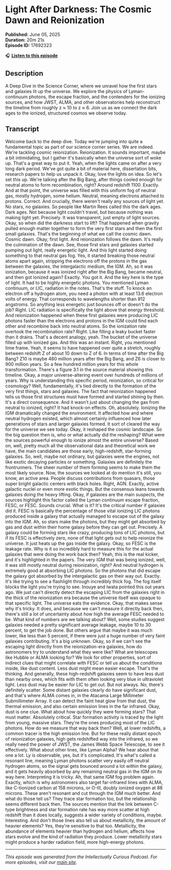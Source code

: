 # Light After Darkness: The Cosmic Dawn and Reionization

**Published:** June 05, 2025  
**Duration:** 20m 21s  
**Episode ID:** 17692323

🎧 **[Listen to this episode](https://intellectuallycurious.buzzsprout.com/2529712/episodes/17692323-light-after-darkness-the-cosmic-dawn-and-reionization)**

## Description

A Deep Dive in the Science Corner, where we unravel how the first stars and galaxies lit up the universe. We explore the physics of Lyman-continuum photons, the escape fraction, and the contenders for the ionizing sources, and how JWST, ALMA, and other observatories help reconstruct the timeline from roughly z ≈ 10 to z ≈ 6. Join us as we connect the dark ages to the ionized, structured cosmos we observe today.

## Transcript

Welcome back to the deep dive. Today we're jumping into quite a fundamental topic as part of our science corner series. We are indeed. We're tackling cosmic reionization. Reionization. It sounds important, maybe a bit intimidating, but I gather it's basically when the universe sort of woke up. That's a great way to put it. Yeah, when the lights came on after a very long dark period. We've got quite a bit of material here, dissertation bits, research papers to help us unpack it. Okay, love the lights on idea. So let's set this up. We're talking after the Big Bang, after things cooled enough for neutral atoms to form recombination, right? Around redshift 1100. Exactly. And at that point, the universe was filled with this uniform fog of neutral gas, mostly hydrogen, some helium. Neutral, meaning electrons attached to protons. Correct. And crucially, there weren't really any sources of light yet. No stars, no galaxies. So people like Martin Rees called this the dark ages. Dark ages. Not because light couldn't travel, but because nothing was making light yet. Precisely. It was transparent, just empty of light sources. Okay, so when did the darkness start to lift? That happened when gravity pulled enough matter together to form the very first stars and then the first small galaxies. That's the beginning of what we call the cosmic dawn. Cosmic dawn. Okay, first light. And reionization follows the dawn. It's really the culmination of the dawn. See, those first stars and galaxies started pumping out light, really energetic light. And this light started doing something to that neutral gas fog. Yes, it started breaking those neutral atoms apart again, stripping the electrons off the protons in the gas between the galaxies, the intergalactic medium, the IGM. Ah, so it was ionization, because it was ionized right after the Big Bang, became neutral, and then got ionized again? Exactly. You got it. And the key here is the type of light. It had to be highly energetic photons. You mentioned Lyman continuum, or LIC, radiation in the notes. That's the stuff. To knock an electron off a hydrogen atom, you need a photon with at least 13.6 electron volts of energy. That corresponds to wavelengths shorter than 912 angstroms. So anything less energetic just bounces off or doesn't do the job? Right. LIC radiation is specifically the light above that energy threshold. And reionization happened when these first galaxies were producing LIC photons faster than the electrons and protons in the IGM could find each other and recombine back into neutral atoms. So the ionization rate overtook the recombination rate? Right. Like filling a leaky bucket faster than it drains. That's a decent analogy, yeah. The bucket of the universe filled up with ionized gas. And this was an instant. Right, you mentioned time frame. Yeah, it seems to have happened over quite a stretch, roughly between redshift Z of about 10 down to Z of 6. In terms of time after the Big Bang? Z10 is maybe 480 million years after the Big Bang, and Z6 is closer to 900 million years. So a few hundred million years for this whole transformation. There's a figure 3.1 in the source material showing this timeline. Okay, a major universe-altering event over hundreds of millions of years. Why is understanding this specific period, reionization, so critical for cosmology? Well, fundamentally, it's tied directly to the formation of the very first things, stars and galaxies. The fact that reionization happened tells us those first structures must have formed and started shining by then. It's a direct consequence. And it wasn't just about changing the gas from neutral to ionized, right? It had knock-on effects. Oh, absolutely. Ionizing the IGM dramatically changed the environment. It affected how and where neutral hydrogen existed, which almost certainly influenced how later generations of stars and larger galaxies formed. It sort of cleared the way for the universe we see today. Okay, it reshaped the cosmic landscape. So the big question then is, who or what actually did the reshaping? What were the sources powerful enough to ionize almost the entire universe? Based on, well, pretty much all the observational data and theoretical work we have, the main candidates are those early, high-redshift, star-forming galaxies. So, well, maybe not ordinary, but galaxies were the engines, not like exotic decaying particles or something. Galaxies are definitely the frontrunners. The sheer number of them forming seems to make them the most likely source. Now, the sources we looked at do mention it's still, you know, an active area. People discuss contributions from quasars, those super bright galactic centers with black holes. Right, AGN. Exactly, active galactic nuclei or even more exotic things. But the consensus leans towards galaxies doing the heavy lifting. Okay, if galaxies are the main suspects, the sources highlight this factor called the Lyman continuum escape fraction, FESC, or FESC. Sounds crucial. What is it? It's the critical number if galaxies did it. FESC is basically the percentage of those vital ionizing LIC photons produced inside a galaxy that actually managed to escape out of the galaxy into the IGM. Ah, so stars make the photons, but they might get absorbed by gas and dust within their home galaxy before they can get out. Precisely. A galaxy could be forming stars like crazy, producing tons of LIC photons, but if its FESC is effectively zero, none of that light gets out to help reionize the universe. It just heats up the gas inside the galaxy. Okay, so FESC is the leakage rate. Why is it so incredibly hard to measure this for the actual galaxies that were doing the work back then? Yeah, this is the real kicker, and it's highlighted in the papers. The very IGM that was being ionized, well, it was still mostly neutral during reionization, right? And neutral hydrogen is extremely good at absorbing LIC photons. So the photons that did escape the galaxy got absorbed by the intergalactic gas on their way out. Exactly. It's like trying to see a flashlight through incredibly thick fog. The fog itself blocks the light you're trying to see. Inouye and Iwata pointed this out years ago. We just can't directly detect the escaping LIC from the galaxies right in the thick of the reionization era because the universe itself was opaque to that specific light. The universe eats the evidence. Okay, that makes sense why it's tricky. It does, and because we can't measure it directly back then, there's still a lot of uncertainty about how high the average FESC needed to be. What kind of numbers are we talking about? Well, some studies suggest galaxies needed a pretty significant average leakage, maybe 10 to 30 percent, to get the job done. But others argue that maybe it was much lower, like less than 5 percent, if there were just a huge number of very faint galaxies contributing. It's a big unknown. Okay, so if we can't see the escaping light directly from the reionization-era galaxies, how do astronomers try to understand what they were like? What are telescopes like Hubble or ALMA looking for? We look for other properties, sort of indirect clues that might correlate with FESC or tell us about the conditions inside, like dust content. Less dust might mean easier escape. That's the thinking. And generally, these high-redshift galaxies seem to have less dust than nearby ones, which fits with them often looking very blue in ultraviolet light. Less dust may be easier for LIC to get out. But not always. No, there's definitely scatter. Some distant galaxies clearly do have significant dust, and that's where ALMA comes in, in the Atacama Large Millimeter Submillimeter Array. It can detect the faint heat glow from that dust, the thermal emission, and also certain emission lines in the far infrared. Okay, dust is one clue. What about how quickly they were forming stars? That must matter. Absolutely critical. Star formation activity is traced by the light from young, massive stars. They're the ones producing most of the LIC photons. How do we measure that way back then? Well, at lower redshifts, a common tracer is the high emission line. But for these really distant epoch of reionization galaxies, high gets redshifted way into the infrared, so we really need the power of JWST, the James Webb Space Telescope, to see it effectively. What about other lines, like Lyman Alpha? We hear about that one a lot. Ly is observable, yes, but it's complicated. It's what's called a resonant line, meaning Lyman photons scatter very easily off neutral hydrogen atoms, so the signal gets bounced around a lot within the galaxy, and it gets heavily absorbed by any remaining neutral gas in the IGM on its way here. Interpreting it is tricky. Ah, that same IGM fog problem again. Exactly, which is why astronomers also target far-infrared lines with ALMA, like C-tionized carbon at 158 microns, or O-III, doubly ionized oxygen at 88 microns. These aren't resonant and cut through the IGM much better. And what do those tell us? They trace star formation too, but the relationship seems different back then. The sources mention that the link between C-type brightness and star formation rate has way more scatter at high redshift than it does locally, suggests a wider variety of conditions, maybe. Interesting. And don't those lines also tell us about metallicity, the amount of heavier elements? Yes, they're sensitive to that too. Metallicity, the abundance of elements heavier than hydrogen and helium, affects how stars evolve and the kind of radiation they produce. Lower metallicity stars might produce a harder radiation field, more high-energy photons.

---
*This episode was generated from the Intellectually Curious Podcast. For more episodes, visit our [main site](https://intellectuallycurious.buzzsprout.com).*
